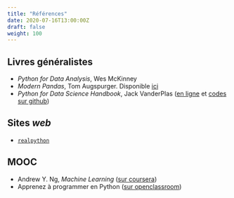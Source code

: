 ```yaml
---
title: "Références"
date: 2020-07-16T13:00:00Z
draft: false
weight: 100
---
```


## Livres généralistes

* *Python for Data Analysis*, Wes McKinney
* *Modern Pandas*, Tom Augspurger. Disponible [ici](https://tomaugspurger.github.io/modern-1-intro.html)
* *Python for Data Science Handbook*, Jack VanderPlas
([en ligne](https://jakevdp.github.io/PythonDataScienceHandbook/) et
[codes sur github](https://github.com/jakevdp/PythonDataScienceHandbook]))

## Sites *web*

* [`realpython`](https://realpython.com/)

## MOOC

* Andrew Y. Ng, *Machine Learning* ([sur coursera](https://www.coursera.org/learn/machine-learning)) 
* Apprenez à programmer en Python
([sur openclassroom](https://openclassrooms.com/fr/courses/235344-apprenez-a-programmer-en-python))

